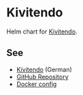 # Kivitendo

Helm chart for [Kivitendo](https://github.com/kivitendo/kivitendo-erp).

## See

* [Kivitendo](https://www.kivitendo.de) (German)
* [GitHub Repository](https://github.com/kivitendo/kivitendo-erp)
* [Docker config](https://github.com/rwunderer/kivitendo)
